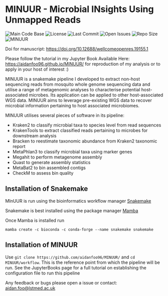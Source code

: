 <!-- ![MINUUR_Logo](assets/img/logo.png) -->

# MINUUR - Microbial INsights Using Unmapped Reads

![Main Code Base](https://img.shields.io/github/languages/top/aidanfoo96/MINUUR)
![License](https://img.shields.io/badge/license-GPLv3-blue)
![Last Commit](https://img.shields.io/github/last-commit/aidanfoo96/MINUUR)
![Open Issues](https://img.shields.io/github/issues-raw/aidanfoo96/MINUUR)
![Repo Size](https://img.shields.io/github/repo-size/aidanfoo96/MINUUR)
![MINUUR](https://github.com/aidanfoo96/MINUUR/actions/workflows/run_pipeline.yml/badge.svg)

Doi for manuscript: https://doi.org/10.12688/wellcomeopenres.19155.1

Please follow the tutorial in my Jupyter Book Available Here: https://aidanfoo96.github.io/MINUUR/ for reproduction of my analysis or to apply in your host of interest :) 

MINUUR is a snakemake pipeline I developed to extract non-host sequencing reads from mosquito whole genome sequencing data and utilise a range of metagenomic analyses to characterise potential host-associated microbes. Its application can be applied to other host-associated WGS data. MINUUR aims to leverage pre-existing WGS data to recover microbial information pertaining to host associated microbiomes.

MINUUR utilises several pieces of software in its pipeline: 
- Kraken2 to classify microbial taxa to species level from read sequences
- KrakenTools to extract classified reads pertaining to microbes for downstream analysis
- Bracken to reestimate taxonomic abundance from Kraken2 taxonomic report
- MetaPhlan3 to classify microbial taxa using marker genes
- Megahit to perform metagenome assembly 
- Quast to generate assembly statistics
- MetaBat2 to bin assembled contigs
- CheckM to assess bin quality

## Installation of Snakemake
MInUUR is run using the bioinformatics workflow manager [Snakemake](https://snakemake.readthedocs.io/en/stable/index.html)

Snakemake is best installed using the package manager [Mamba](https://github.com/mamba-org/mamba)

Once Mamba is installed run 

`mamba create -c bioconda -c conda-forge --name snakemake snakemake`

## Installation of MINUUR
Use `git clone https://github.com/aidanfoo96/MINUUR/` and `cd MINUUR/workflow`. This is the reference point from which the pipeline will be run. See the JupyterBooks page for a full tutorial on establishing the configuration file to run this pipeline

Any feedback or bugs please open a issue or contact: aidan.foo@lstmed.ac.uk

